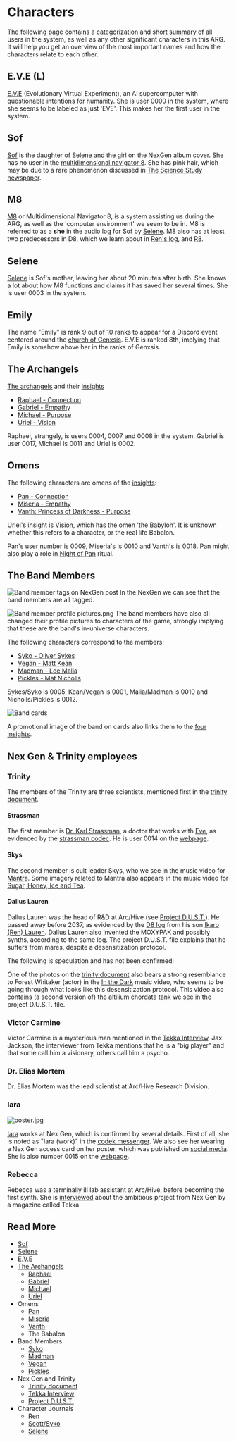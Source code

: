 # Characters

The following page contains a categorization and short summary of all users in the system, as well as any other 
significant characters in this ARG. It will help you get an overview of the most 
important names and how the characters relate to each other.

## E.V.E (L)

[E.V.E](eve) (Evolutionary Virtual Experiment), an AI supercomputer with questionable 
intentions for humanity. She is user 0000 in the system, where she seems to be labeled 
as just 'EVE'. This makes her the first user in the system.

## Sof

[Sof](sof) is the daughter of Selene and the girl on the NexGen album cover. She has no user in the 
[multidimensional navigator 8](../m8). She has pink hair, which may be due to a rare phenomenon 
discussed in [The Science Study newspaper](../files/thesciencestudy).

## M8

[M8](../m8) or Multidimensional Navigator 8, is a system assisting us during the ARG, as well as 
the 'computer environment' we seem to be in. M8 is referred to as a **she** in the audio log 
for Sof by [Selene](selene). M8 also has at least two predecessors in D8, which we learn about in 
[Ren's log](../files/lauren_d8_log), and [R8](../files/r8).

## Selene

[Selene](selene) is Sof's mother, leaving her about 20 minutes after birth. She 
knows a lot about how M8 functions and claims it has saved her several times. She is user 0003 
in the system.

## Emily

The name "Emily" is rank 9 out of 10 ranks to appear for a Discord event centered around the 
[church of Genxsis](../lore/church). E.V.E is ranked 8th, implying that Emily is somehow above her in the ranks of Genxsis.

## The Archangels

[The archangels](archangels) and their [insights](../lore/insights)

- [Raphael - Connection](raphael)
- [Gabriel - Empathy](gabriel)
- [Michael - Purpose](michael)
- [Uriel - Vision](uriel)

Raphael, strangely, is users 0004, 0007 and 0008 in the system. 
Gabriel is user 0017, Michael is 0011 and Uriel is 0002.

## Omens

The following characters are omens of the [insights](../lore/insights):

- [Pan - Connection](pan)
- [Miseria - Empathy](miseria)
- [Vanth: Princess of Darkness - Purpose](vanth)

Uriel's insight is [Vision](../lore/insight4-vision), which has the omen 'the Babylon'. 
It is unknown whether this refers to a character, or the real life Babalon.

Pan's user number is 0009, Miseria's is 0010 and Vanth's is 0018. Pan might also 
play a role in [Night of Pan](../lore/night-of-pan) ritual.

## The Band Members

![Band member tags on NexGen post](../../Resources/socials/band_member_tags.png)
In the NexGen we can see that the band members are all tagged.

![Band member profile pictures.png](../../Resources/socials/band_member_profiles.png)
The band members have also all changed their profile pictures to characters 
of the game, strongly implying that these are the band's in-universe characters.

The following characters correspond to the members:
- [Syko - Oliver Sykes](syko)
- [Vegan - Matt Kean](vegan)
- [Madman - Lee Malia](madman)
- [Pickles - Mat Nicholls](pickles)

Sykes/Syko is 0005, Kean/Vegan is 0001, Malia/Madman is 0010 and Nicholls/Pickles is 0012.

![Band cards](../../Resources/characters/band-cards.png)

A promotional image of the band on cards also links them to the [four insights](../lore/insights).

## Nex Gen & Trinity employees

### Trinity

The members of the Trinity are three scientists, mentioned first in the [trinity document](../files/trinity_document).

#### Strassman
The first member is [Dr. Karl Strassman](strassman), a doctor that works with [Eve](eve), as 
evidenced by the [strassman codec](../files/strassmancodec). He is user 0014 on the [webpage](../webpage).

#### Skys
The second member is cult leader Skys, who we see in the music video for [Mantra](../music/amo-mantra). Some 
imagery related to Mantra also appears in the music video for [Sugar, Honey, Ice and Tea](../music/amo-shit).

#### Dallus Lauren

Dallus Lauren was the head of R&D at Arc/Hive (see [Project D.U.S.T.](../files/project_dust)). 
He passed away before 2037, as evidenced by the [D8 log](../files/lauren_d8_log) from his son 
[Ikaro (Ren) Lauren](ren). Dallus Lauren also invented the MOXYPAK and possibly synths, according to the 
same log. The project D.U.S.T. file explains that he suffers from mares, despite a desensitization protocol. 

The following is speculation and has not been confirmed:

One of the photos on the [trinity document](../files/trinity_document) 
also bears a strong resemblance to Forest Whitaker (actor) in the [In the Dark](../music/amo-in-the-dark) 
music video, who seems to be going through what looks like this desensitization protocol. This video 
also contains (a second version of) the altilium chordata tank we see in the project D.U.S.T. file.

### Victor Carmine

Victor Carmine is a mysterious man mentioned in the [Tekka Interview](../files/tekka_interview). Jax Jackson, 
the interviewer from Tekka mentions that he is a "big player" and that some call him a visionary, others call 
him a psycho.

### Dr. Elias Mortem

Dr. Elias Mortem was the lead scientist at Arc/Hive Research Division.

### Iara

![poster.jpg](../../Resources/characters/iara/poster.jpg)

[Iara](../characters/iara) works at Nex Gen, which is confirmed by several details. 
First of all, she is noted as "Iara (work)" in the [codek messenger](../webpage#codek). 
We also see her wearing a Nex Gen access card on her poster, which was published on 
[social media](../socials/social-posts). She is also number 0015 on the [webpage](../webpage).

### Rebecca

Rebecca was a terminally ill lab assistant at Arc/Hive, before becoming the first 
synth. She is [interviewed](../files/tekka_interview) about the ambitious project from Nex Gen 
by a magazine called Tekka.

## Read More

- [Sof](sof)
- [Selene](selene)
- [E.V.E](eve)
- [The Archangels](archangels)
  - [Raphael](raphael)
  - [Gabriel](gabriel)
  - [Michael](michael)
  - [Uriel](uriel)
- Omens
  - [Pan](pan)
  - [Miseria](miseria)
  - [Vanth](vanth)
  - The Babalon
- Band Members
  - [Syko](syko)
  - [Madman](madman)
  - [Vegan](vegan)
  - [Pickles](pickles)
- Nex Gen and Trinity
  - [Trinity document](../files/trinity_document)
  - [Tekka Interview](../files/tekka_interview)
  - [Project D.U.S.T.](../files/project_dust)
- Character Journals
  - [Ren](../files/lauren_d8_log)
  - [Scott/Syko](../files/scott_personal_journal)
  - [Selene](../files/selene_personal_journal)